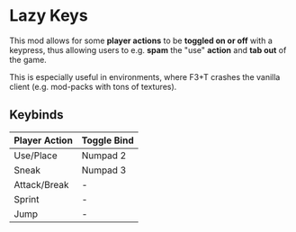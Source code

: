 # Lazy Keys

This mod allows for some **player actions** to be **toggled on or off** with a keypress,
thus allowing users to e.g. **spam** the "use" **action** and **tab out** of the game.

This is especially useful in environments, where F3+T crashes the vanilla client
(e.g. mod-packs with tons of textures).

## Keybinds

| Player Action | Toggle Bind |
|---------------|-------------|
| Use/Place     | Numpad 2    |
| Sneak         | Numpad 3    |
| Attack/Break  | -           |
| Sprint        | -           |
| Jump          | -           |
